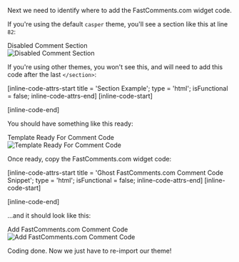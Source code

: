 Next we need to identify where to add the FastComments.com widget code.

If you're using the default `casper` theme, you'll see a section like this at line `82`:

<div class="screenshot white-bg">
    <div class="title">Disabled Comment Section</div>
    <img class="screenshot-image" src="/images/installation-guides/ghost-step-5-1-identify-section.png" alt="Disabled Comment Section" />
</div>

If you're using other themes, you won't see this, and will need to add this code after the last `</section>`:

[inline-code-attrs-start title = 'Section Example'; type = 'html'; isFunctional = false; inline-code-attrs-end]
[inline-code-start]
<section class="article-comments gh-canvas">
</section>
[inline-code-end]

You should have something like this ready:

<div class="screenshot white-bg">
    <div class="title">Template Ready For Comment Code</div>
    <img class="screenshot-image" src="/images/installation-guides/ghost-step-5-2-cleanup.png" alt="Template Ready For Comment Code" />
</div>

Once ready, copy the FastComments.com widget code:

[inline-code-attrs-start title = 'Ghost FastComments.com Comment Code Snippet'; type = 'html'; isFunctional = false; inline-code-attrs-end]
[inline-code-start]
<script src="https://cdn.fastcomments.com/js/embed-v2.min.js"></script>
<div id="fastcomments-widget"></div>
<script>
    (function () {
        let simpleSSO = null;

        \{{#if access}}
            \{{#if @member}}
                simpleSSO = {
                    id: '\{{ @member.uuid }}',
                    email: '\{{@member.email}}',
                    username: '\{{@member.name}}',
                    avatar: '\{{ @member.avatar_image }}',
                    optedInNotifications: true,
                    optedInSubscriptionNotifications: true,
                    displayLabel: '\{{@member.labels}}'
                }
            \{{/if}}
        \{{/if}}

        FastCommentsUI(document.getElementById('fastcomments-widget'), {
            tenantId: "demo",
            urlId: window.location.pathname,
            allowAnon: false,
            simpleSSO: simpleSSO
        });
    })();
</script>
[inline-code-end]

...and it should look like this:

<div class="screenshot white-bg">
    <div class="title">Add FastComments.com Comment Code</div>
    <img class="screenshot-image" src="/images/installation-guides/ghost-step-5-3-paste-code.png" alt="Add FastComments.com Comment Code" />
</div>

Coding done. Now we just have to re-import our theme!
